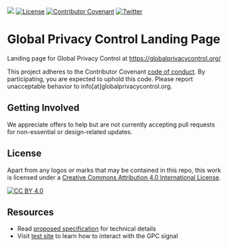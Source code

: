 [![][gpc-logo]][gpc-url]
[![License](https://img.shields.io/badge/license-CC%20BY%204.0-0c7453)](https://github.com/globalprivacycontrol/landing-page/blob/master/LICENSE)
[![Contributor Covenant](https://img.shields.io/badge/Contributor%20Covenant-v2.0%20adopted-0c7453.svg)](CODE_OF_CONDUCT.md)
[![Twitter](https://img.shields.io/twitter/follow/globalprivctrl.svg?style=social&label=Follow)](https://twitter.com/intent/follow?screen_name=globalprivctrl)

# Global Privacy Control Landing Page

Landing page for Global Privacy Control at https://globalprivacycontrol.org/

This project adheres to the Contributor Covenant [code of conduct](CODE_OF_CONDUCT.md).
By participating, you are expected to uphold this code. Please report unacceptable behavior to info[at]globalprivacycontrol.org.

## Getting Involved
We appreciate offers to help but are not currently accepting pull requests for non-essential or design-related updates.

## License
Apart from any logos or marks that may be contained in this repo, this work is licensed under a
[Creative Commons Attribution 4.0 International License](https://github.com/globalprivacycontrol/landing-page/blob/master/LICENSE).

[![CC BY 4.0][cc-by-image]][cc-by]

## Resources
- Read [proposed specification](https://globalprivacycontrol.github.io/gpc-spec) for technical details
- Visit [test site](https://global-privacy-control.glitch.me) to learn how to interact with the GPC signal

[cc-by]: http://creativecommons.org/licenses/by/4.0/
[cc-by-image]: https://i.creativecommons.org/l/by/4.0/88x31.png
[gpc-url]: https://globalprivacycontrol.org/
[gpc-logo]: https://pbs.twimg.com/profile_banners/1311398695162703872/1601662219/1500x500
